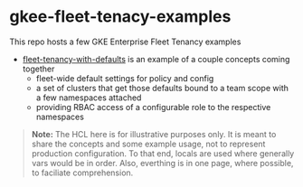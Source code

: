 # gkee-fleet-tenacy-examples
This repo hosts a few GKE Enterprise Fleet Tenancy examples

* [fleet-tenancy-with-defaults](fleet-tenancy-with-defaults) is an example of a couple concepts coming together
  * fleet-wide default settings for policy and config
  * a set of clusters that get those defaults bound to a team scope with a few namespaces attached
  * providing RBAC access of a configurable role to the respective namespaces

> **Note:**
> The HCL here is for illustrative purposes only. It is meant to share the concepts and some example usage, 
> not to represent production configuration. To that end, locals are used where generally vars would be in 
> order. Also, everthing is in one page, where possible, to faciliate comprehension.